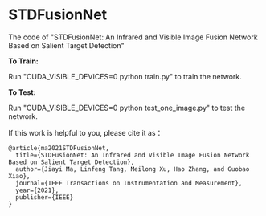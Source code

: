 # STDFusionNet
The code of "STDFusionNet: An Infrared and Visible Image Fusion Network Based on Salient Target Detection"

**To Train:**

Run "CUDA_VISIBLE_DEVICES=0 python train.py" to train the network.

**To Test:**

Run "CUDA_VISIBLE_DEVICES=0 python test_one_image.py" to test the network.

If this work is helpful to you, please cite it as：
```
@article{ma2021STDFusionNet,
  title={STDFusionNet: An Infrared and Visible Image Fusion Network Based on Salient Target Detection},
  author={Jiayi Ma, Linfeng Tang, Meilong Xu, Hao Zhang, and Guobao Xiao},
  journal={IEEE Transactions on Instrumentation and Measurement},
  year={2021},
  publisher={IEEE}
}
```
